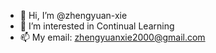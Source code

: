 - 👋 Hi, I’m @zhengyuan-xie
- 👀 I’m interested in Continual Learning
- 📫 My email: zhengyuanxie2000@gmail.com

<!---
zhengyuan-xie/zhengyuan-xie is a ✨ special ✨ repository because its `README.md` (this file) appears on your GitHub profile.
You can click the Preview link to take a look at your changes.
--->
